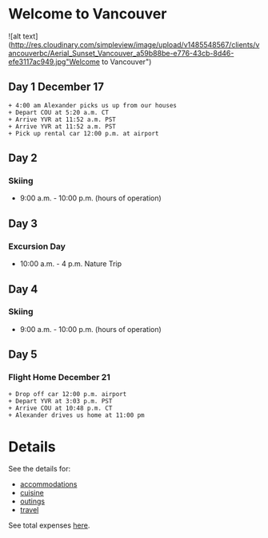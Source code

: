
# Welcome to Vancouver
![alt text](http://res.cloudinary.com/simpleview/image/upload/v1485548567/clients/vancouverbc/Aerial_Sunset_Vancouver_a59b88be-e776-43cb-8d46-efe3117ac949.jpg"Welcome to Vancouver")


## Day 1 December 17
    + 4:00 am Alexander picks us up from our houses
    + Depart COU at 5:20 a.m. CT
    + Arrive YVR at 11:52 a.m. PST
    + Arrive YVR at 11:52 a.m. PST
    + Pick up rental car 12:00 p.m. at airport


## Day 2

### Skiing

  * 9:00 a.m. - 10:00 p.m.
      (hours of operation)

## Day 3

### Excursion Day

 * 10:00 a.m. - 4 p.m. Nature Trip

## Day 4

### Skiing

  * 9:00 a.m. - 10:00 p.m.
      (hours of operation)

## Day 5

### Flight Home December 21
    + Drop off car 12:00 p.m. airport
    + Depart YVR at 3:03 p.m. PST
    + Arrive COU at 10:48 p.m. CT
    + Alexander drives us home at 11:00 pm

# Details

See the details for:
- [accommodations](accommodations/accommodations.md)
- [cuisine](cuisine/cuisine.md)
- [outings](outings/outings.md)
- [travel](travel/travel.md)

See total expenses [here](totalExpenses.md).
